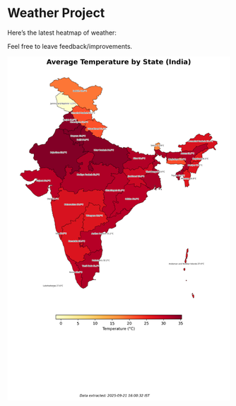 # Weather Project

Here’s the latest heatmap of weather:

Feel free to leave feedback/improvements.

![India Heatmap](docs/assets/india_heatmap.png?v=CFD3CA)
